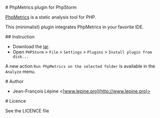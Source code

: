 # PhpMetrics plugin for PhpStorm

[PhpMetrics](https://github.com/Halleck45/PhpMetrics) is a static analysis tool for PHP.

This (minimalist) plugin integrates PhpMetrics in your favorite IDE.

## Instruction

+ Download the [jar](https://github.com/Halleck45/PhpMetrics-jetbrains/raw/master/PhpMetrics%20plugin.jar).
+ Open `PHPStorm` > `File` > `Settings` > `Plugins` > `Install plugin from disk...`

A new action `Run PhpMetrics on the selected folder` is available in the `Analyze` menu.

# Author

+ Jean-François Lépine <[www.lepine.pro](http://www.lepine.pro)>

# Licence

See the LICENCE file
